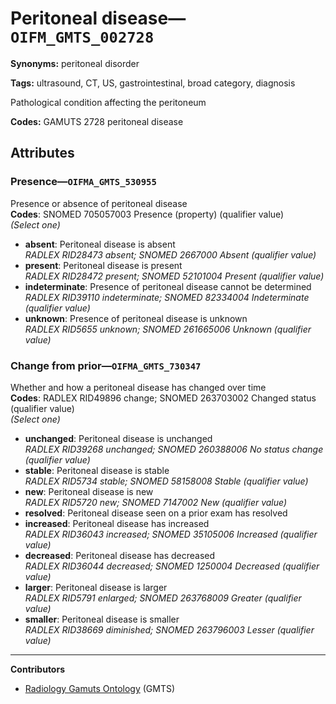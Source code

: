 # Peritoneal disease—`OIFM_GMTS_002728`

**Synonyms:** peritoneal disorder

**Tags:** ultrasound, CT, US, gastrointestinal, broad category, diagnosis

Pathological condition affecting the peritoneum

**Codes:** GAMUTS 2728 peritoneal disease

## Attributes

### Presence—`OIFMA_GMTS_530955`

Presence or absence of peritoneal disease  
**Codes**: SNOMED 705057003 Presence (property) (qualifier value)  
*(Select one)*

- **absent**: Peritoneal disease is absent  
_RADLEX RID28473 absent; SNOMED 2667000 Absent (qualifier value)_
- **present**: Peritoneal disease is present  
_RADLEX RID28472 present; SNOMED 52101004 Present (qualifier value)_
- **indeterminate**: Presence of peritoneal disease cannot be determined  
_RADLEX RID39110 indeterminate; SNOMED 82334004 Indeterminate (qualifier value)_
- **unknown**: Presence of peritoneal disease is unknown  
_RADLEX RID5655 unknown; SNOMED 261665006 Unknown (qualifier value)_

### Change from prior—`OIFMA_GMTS_730347`

Whether and how a peritoneal disease has changed over time  
**Codes**: RADLEX RID49896 change; SNOMED 263703002 Changed status (qualifier value)  
*(Select one)*

- **unchanged**: Peritoneal disease is unchanged  
_RADLEX RID39268 unchanged; SNOMED 260388006 No status change (qualifier value)_
- **stable**: Peritoneal disease is stable  
_RADLEX RID5734 stable; SNOMED 58158008 Stable (qualifier value)_
- **new**: Peritoneal disease is new  
_RADLEX RID5720 new; SNOMED 7147002 New (qualifier value)_
- **resolved**: Peritoneal disease seen on a prior exam has resolved  
- **increased**: Peritoneal disease has increased  
_RADLEX RID36043 increased; SNOMED 35105006 Increased (qualifier value)_
- **decreased**: Peritoneal disease has decreased  
_RADLEX RID36044 decreased; SNOMED 1250004 Decreased (qualifier value)_
- **larger**: Peritoneal disease is larger  
_RADLEX RID5791 enlarged; SNOMED 263768009 Greater (qualifier value)_
- **smaller**: Peritoneal disease is smaller  
_RADLEX RID38669 diminished; SNOMED 263796003 Lesser (qualifier value)_

---

**Contributors**

- [Radiology Gamuts Ontology](https://gamuts.net/) (GMTS)